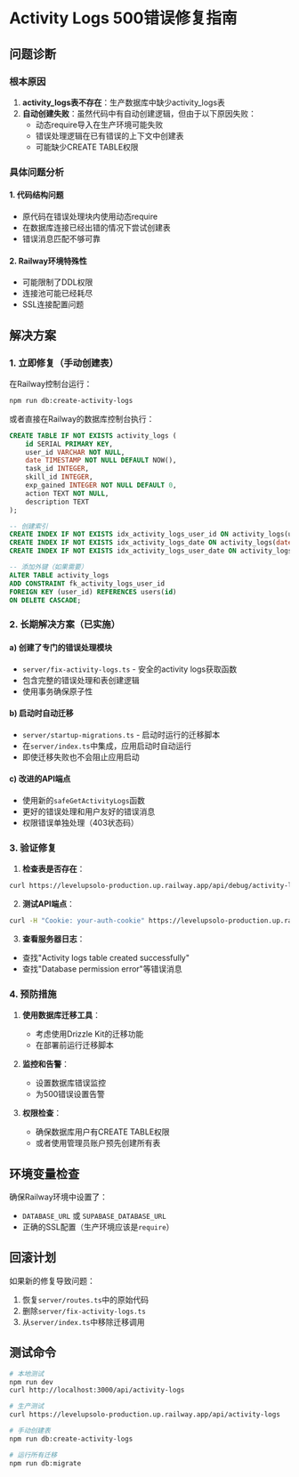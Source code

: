 # Activity Logs 500错误修复指南

## 问题诊断

### 根本原因
1. **activity_logs表不存在**：生产数据库中缺少activity_logs表
2. **自动创建失败**：虽然代码中有自动创建逻辑，但由于以下原因失败：
   - 动态require导入在生产环境可能失败
   - 错误处理逻辑在已有错误的上下文中创建表
   - 可能缺少CREATE TABLE权限

### 具体问题分析

#### 1. 代码结构问题
- 原代码在错误处理块内使用动态require
- 在数据库连接已经出错的情况下尝试创建表
- 错误消息匹配不够可靠

#### 2. Railway环境特殊性
- 可能限制了DDL权限
- 连接池可能已经耗尽
- SSL连接配置问题

## 解决方案

### 1. 立即修复（手动创建表）

在Railway控制台运行：
```bash
npm run db:create-activity-logs
```

或者直接在Railway的数据库控制台执行：
```sql
CREATE TABLE IF NOT EXISTS activity_logs (
    id SERIAL PRIMARY KEY,
    user_id VARCHAR NOT NULL,
    date TIMESTAMP NOT NULL DEFAULT NOW(),
    task_id INTEGER,
    skill_id INTEGER,
    exp_gained INTEGER NOT NULL DEFAULT 0,
    action TEXT NOT NULL,
    description TEXT
);

-- 创建索引
CREATE INDEX IF NOT EXISTS idx_activity_logs_user_id ON activity_logs(user_id);
CREATE INDEX IF NOT EXISTS idx_activity_logs_date ON activity_logs(date DESC);
CREATE INDEX IF NOT EXISTS idx_activity_logs_user_date ON activity_logs(user_id, date DESC);

-- 添加外键（如果需要）
ALTER TABLE activity_logs 
ADD CONSTRAINT fk_activity_logs_user_id 
FOREIGN KEY (user_id) REFERENCES users(id) 
ON DELETE CASCADE;
```

### 2. 长期解决方案（已实施）

#### a) 创建了专门的错误处理模块
- `server/fix-activity-logs.ts` - 安全的activity logs获取函数
- 包含完整的错误处理和表创建逻辑
- 使用事务确保原子性

#### b) 启动时自动迁移
- `server/startup-migrations.ts` - 启动时运行的迁移脚本
- 在`server/index.ts`中集成，应用启动时自动运行
- 即使迁移失败也不会阻止应用启动

#### c) 改进的API端点
- 使用新的`safeGetActivityLogs`函数
- 更好的错误处理和用户友好的错误消息
- 权限错误单独处理（403状态码）

### 3. 验证修复

1. **检查表是否存在**：
```bash
curl https://levelupsolo-production.up.railway.app/api/debug/activity-logs
```

2. **测试API端点**：
```bash
curl -H "Cookie: your-auth-cookie" https://levelupsolo-production.up.railway.app/api/activity-logs
```

3. **查看服务器日志**：
- 查找"Activity logs table created successfully"
- 查找"Database permission error"等错误消息

### 4. 预防措施

1. **使用数据库迁移工具**：
   - 考虑使用Drizzle Kit的迁移功能
   - 在部署前运行迁移脚本

2. **监控和告警**：
   - 设置数据库错误监控
   - 为500错误设置告警

3. **权限检查**：
   - 确保数据库用户有CREATE TABLE权限
   - 或者使用管理员账户预先创建所有表

## 环境变量检查

确保Railway环境中设置了：
- `DATABASE_URL` 或 `SUPABASE_DATABASE_URL`
- 正确的SSL配置（生产环境应该是`require`）

## 回滚计划

如果新的修复导致问题：
1. 恢复`server/routes.ts`中的原始代码
2. 删除`server/fix-activity-logs.ts`
3. 从`server/index.ts`中移除迁移调用

## 测试命令

```bash
# 本地测试
npm run dev
curl http://localhost:3000/api/activity-logs

# 生产测试
curl https://levelupsolo-production.up.railway.app/api/activity-logs

# 手动创建表
npm run db:create-activity-logs

# 运行所有迁移
npm run db:migrate
```